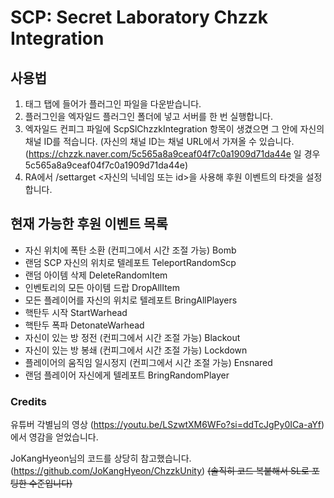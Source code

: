 # SCP: Secret Laboratory Chzzk Integration
## 사용법
1. 태그 탭에 들어가 플러그인 파일을 다운받습니다.
2. 플러그인을 엑자일드 플러그인 폴더에 넣고 서버를 한 번 실행합니다.
3. 엑자일드 컨피그 파일에 ScpSlChzzkIntegration 항목이 생겼으면 그 안에 자신의 채널 ID를 적습니다. (자신의 채널 ID는 채널 URL에서 가져올 수 있습니다. (https://chzzk.naver.com/5c565a8a9ceaf04f7c0a1909d71da44e 일 경우 5c565a8a9ceaf04f7c0a1909d71da44e)
4. RA에서 /settarget <자신의 닉네임 또는 id>을 사용해 후원 이벤트의 타겟을 설정합니다.


## 현재 가능한 후원 이벤트 목록
- 자신 위치에 폭탄 소환 (컨피그에서 시간 조절 가능) Bomb
- 랜덤 SCP 자신의 위치로 텔레포트 TeleportRandomScp
- 랜덤 아이템 삭제 DeleteRandomItem
- 인벤토리의 모든 아이템 드랍 DropAllItem
- 모든 플레이어를 자신의 위치로 텔레포트 BringAllPlayers
- 핵탄두 시작 StartWarhead
- 핵탄두 폭파 DetonateWarhead
- 자신이 있는 방 정전 (컨피그에서 시간 조절 가능) Blackout
- 자신이 있는 방 봉쇄 (컨피그에서 시간 조절 가능) Lockdown
- 플레이어의 움직임 일시정지 (컨피그에서 시간 조절 가능) Ensnared
- 랜덤 플레이어 자신에게 텔레포트 BringRandomPlayer

### Credits
유튜버 각별님의 영상 (https://youtu.be/LSzwtXM6WFo?si=ddTcJgPy0ICa-aYf) 에서 영감을 얻었습니다.

JoKangHyeon님의 코드를 상당히 참고했습니다. (https://github.com/JoKangHyeon/ChzzkUnity) ~~(솔직히 코드 복붙해서 SL로 포팅한 수준입니다)~~
